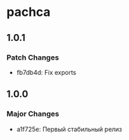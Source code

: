# pachca

## 1.0.1

### Patch Changes

- fb7db4d: Fix exports

## 1.0.0

### Major Changes

- a1f725e: Первый стабильный релиз
